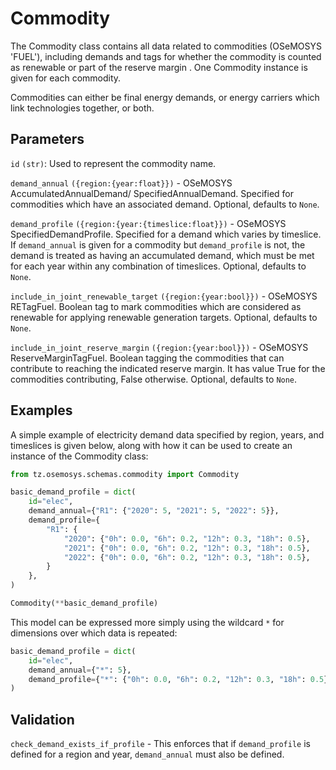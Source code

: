 # Commodity

The Commodity class contains all data related to commodities (OSeMOSYS 'FUEL'), including
demands and tags for whether the commodity is counted as renewable or part of the reserve margin
. One Commodity instance is given for each commodity.

Commodities can either be final energy demands, or energy carriers which link technologies
together, or both.

## Parameters

`id` `(str)`: Used to represent the commodity name.

`demand_annual` `({region:{year:float}})` - OSeMOSYS AccumulatedAnnualDemand/
SpecifiedAnnualDemand. Specified for commodities which have an associated
demand. Optional, defaults to `None`.

`demand_profile` `({region:{year:{timeslice:float}})` - OSeMOSYS SpecifiedDemandProfile.
Specified for a demand which varies by
timeslice. If `demand_annual` is given for a commodity but `demand_profile` is not, the demand
is treated as having an accumulated demand, which must be met for each year within any
combination of timeslices. Optional, defaults to `None`.

`include_in_joint_renewable_target` `({region:{year:bool}})` - OSeMOSYS RETagFuel.
Boolean tag to mark commodities which are considered
as renewable for applying renewable generation targets. Optional, defaults to `None`.

`include_in_joint_reserve_margin` `({region:{year:bool}})` - OSeMOSYS
ReserveMarginTagFuel. Boolean tagging the commodities that can contribute to reaching the
    indicated reserve margin. It has value True for the commodities contributing, False otherwise.
    Optional, defaults to `None`.



## Examples

A simple example of electricity demand data specified by region, years, and timeslices is given
below, along with how it can be used to create an instance of the Commodity class:

```python
from tz.osemosys.schemas.commodity import Commodity

basic_demand_profile = dict(
    id="elec",
    demand_annual={"R1": {"2020": 5, "2021": 5, "2022": 5}},
    demand_profile={
        "R1": {
            "2020": {"0h": 0.0, "6h": 0.2, "12h": 0.3, "18h": 0.5},
            "2021": {"0h": 0.0, "6h": 0.2, "12h": 0.3, "18h": 0.5},
            "2022": {"0h": 0.0, "6h": 0.2, "12h": 0.3, "18h": 0.5},
        }
    },
)

Commodity(**basic_demand_profile)
```

This model can be expressed more simply using the wildcard `*` for dimensions over which data is
repeated:

```python
basic_demand_profile = dict(
    id="elec",
    demand_annual={"*": 5},
    demand_profile={"*": {"0h": 0.0, "6h": 0.2, "12h": 0.3, "18h": 0.5}},
)
```

## Validation

`check_demand_exists_if_profile` - This enforces that if `demand_profile` is defined for a
region and year, `demand_annual` must also be defined.
